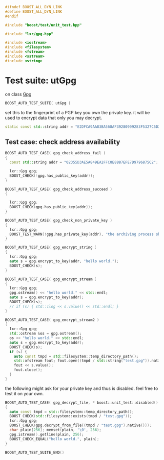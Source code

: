 ```cpp
#ifndef BOOST_ALL_DYN_LINK
#define BOOST_ALL_DYN_LINK
#endif

#include "boost/test/unit_test.hpp"

#include "lxr/gpg.hpp"

#include <iostream>
#include <filesystem>
#include <fstream>
#include <sstream>
#include <string>

````

# Test suite: utGpg

on class [Gpg](../src/gpg.hpp.md)

```cpp
BOOST_AUTO_TEST_SUITE( utGpg )
```

set this to the fingerprint of a PGP key you own the private key.
it will be used to encrypt data that only you may decrypt.
```cpp
static const std::string addr = "E2DFCA9AA83BA568AF39280999283F5327C5D38F";
```

## Test case: check address availability
```cpp
BOOST_AUTO_TEST_CASE( gpg_check_address_fail )
{
  const std::string addr = "02355D3AE5A849EA2FFC0E8887EFE7D9796875C2";

  lxr::Gpg gpg;
  BOOST_CHECK(!gpg.has_public_key(addr));
}

BOOST_AUTO_TEST_CASE( gpg_check_address_succeed )
{

  lxr::Gpg gpg;
  BOOST_CHECK(gpg.has_public_key(addr));
}

BOOST_AUTO_TEST_CASE( gpg_check_non_private_key )
{
  lxr::Gpg gpg;
  BOOST_TEST_WARN(!gpg.has_private_key(addr), "the archiving process should not have access to this private key.");
}

BOOST_AUTO_TEST_CASE( gpg_encrypt_string )
{
  lxr::Gpg gpg;
  auto s = gpg.encrypt_to_key(addr, "hello world.");
  BOOST_CHECK(s);
}

BOOST_AUTO_TEST_CASE( gpg_encrypt_stream )
{
  lxr::Gpg gpg;
  gpg.ostream() << "hello world." << std::endl;
  auto s = gpg.encrypt_to_key(addr);
  BOOST_CHECK(s);
  // if (s) { std::clog << s.value() << std::endl; }
}

BOOST_AUTO_TEST_CASE( gpg_encrypt_stream2 )
{
  lxr::Gpg gpg;
  std::ostream &os = gpg.ostream();
  os << "hello world." << std::endl;
  auto s = gpg.encrypt_to_key(addr);
  BOOST_CHECK(s);
  if (s) {
    auto const tmpd = std::filesystem::temp_directory_path();
    std::ofstream fout; fout.open((tmpd / std::string("test.gpg")).native());
    fout << s.value();
    fout.close();
  }
}
```

the following might ask for your private key and thus is disabled.
feel free to test it on your own.
```cpp
BOOST_AUTO_TEST_CASE( gpg_decrypt_file, * boost::unit_test::disabled() )
{
  auto const tmpd = std::filesystem::temp_directory_path();
  BOOST_CHECK(std::filesystem::exists(tmpd / "test.gpg"));
  lxr::Gpg gpg;
  BOOST_CHECK(gpg.decrypt_from_file((tmpd / "test.gpg").native()));
  char plain[256]; memset(plain, '\0', 256);
  gpg.istream().getline(plain, 256);
  BOOST_CHECK_EQUAL("hello world.", plain);
}
```

```cpp
BOOST_AUTO_TEST_SUITE_END()
```
